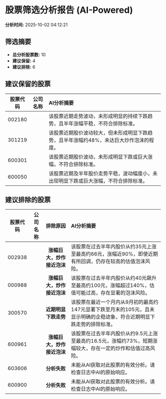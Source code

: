 # 股票筛选分析报告 (AI-Powered)

**分析时间:** 2025-10-02 04:12:21

## 筛选摘要

- **总分析股票数:** 10
- **建议保留:** 4
- **建议排除:** 6

## 建议保留的股票

| 股票代码 | 公司名称 | AI分析摘要 |
|:---:|:---:|:---|
| 002180 |  | 该股票近期走势波动，未形成明显的持续下跌趋势，且半年涨幅平稳，不符合排除标准。 |
| 301219 |  | 该股票近期股价波动较大，但未形成明显下跌趋势，且半年涨幅约48%，未达巨大炒作泡沫的程度。 |
| 600301 |  | 该股票近期股价波动，未形成明显下跌或巨大涨幅，不符合排除标准。 |
| 600050 |  | 该股票近期及半年股价走势平稳，波动幅度小，未出现明显下跌或巨大涨幅，不符合排除标准。 |

## 建议排除的股票

| 股票代码 | 公司名称 | 排除原因 | AI分析摘要 |
|:---:|:---:|:---:|:---|
| 002938 |  | **涨幅巨大，炒作接近泡沫** | 该股票在过去半年内股价从约35元上涨至最高约66元，涨幅近90%，即使近期有所回调，仍存在较高的估值泡沫风险。 |
| 000988 |  | **涨幅巨大，炒作接近泡沫** | 该股票在过去半年内股价从约40元飙升至最高约100元，涨幅超过140%，估值可能过高，存在显著的泡沫风险。 |
| 300570 |  | **近期明显下跌走势** | 该股票在最近一个月内从9月初的最高约147元显著下跌至月末的105元，且未显示明确的企稳迹象，符合近期明显下跌走势的排除标准。 |
| 600961 |  | **涨幅巨大，炒作接近泡沫** | 该股票在过去半年内股价从约9.5元上涨至最高约16.5元，涨幅约73%，短期涨幅较大，存在一定的炒作和估值过高风险。 |
| 603606 |  | **分析失败** | 未能从AI获取对此股票的有效分析。请检查日志中AI的原始响应。 |
| 600900 |  | **分析失败** | 未能从AI获取对此股票的有效分析。请检查日志中AI的原始响应。 |
